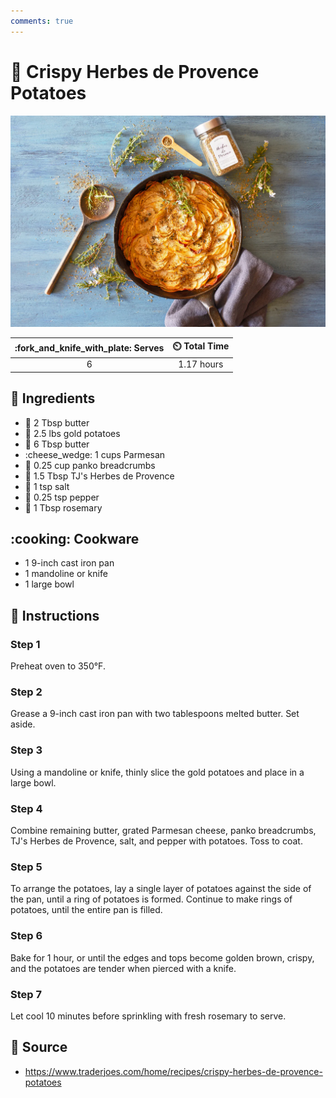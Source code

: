 ```yaml
---
comments: true
---
```

# :potato: Crispy Herbes de Provence Potatoes

![Crispy Herbes de Provence Potatoes](../assets/images/crispy-herbes-de-provence-potatoes.png)

| :fork_and_knife_with_plate: Serves | :timer_clock: Total Time |
|:----------------------------------:|:-----------------------: |
| 6 | 1.17 hours |

## :salt: Ingredients

- :butter: 2 Tbsp butter
- :potato: 2.5 lbs gold potatoes
- :butter: 6 Tbsp butter
- :cheese_wedge: 1 cups Parmesan
- :bread: 0.25 cup panko breadcrumbs
- :herb: 1.5 Tbsp TJ's Herbes de Provence
- :salt: 1 tsp salt
- :salt: 0.25 tsp pepper
- :herb: 1 Tbsp rosemary

## :cooking: Cookware

- 1 9-inch cast iron pan
- 1 mandoline or knife
- 1 large bowl

## :pencil: Instructions

### Step 1

Preheat oven to 350°F.

### Step 2

Grease a 9-inch cast iron pan with two tablespoons melted butter. Set aside.

### Step 3

Using a mandoline or knife, thinly slice the gold potatoes and place in a large bowl.

### Step 4

Combine remaining butter, grated Parmesan cheese, panko breadcrumbs, TJ's Herbes de Provence, salt, and pepper with
potatoes. Toss to coat.

### Step 5

To arrange the potatoes,  lay a single layer of potatoes against the side of the pan, until a ring of potatoes is
formed. Continue to make rings of potatoes, until the entire pan is filled.

### Step 6

Bake for 1 hour, or until the edges and tops become golden brown, crispy, and the potatoes are tender when pierced with
a knife.

### Step 7

Let cool 10 minutes before sprinkling with fresh rosemary to serve.

## :link: Source

- <https://www.traderjoes.com/home/recipes/crispy-herbes-de-provence-potatoes>
